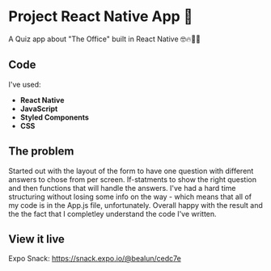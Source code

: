 # Project React Native App 📱

A Quiz app about "The Office" built in React Native 🤓🔥🍻🤳

## Code
I've used:
  * **React Native**
  * **JavaScript**
  * **Styled Components**
  * **CSS**

## The problem

Started out with the layout of the form to have one question with different answers to chose from per screen. If-statments to show the right question and then functions that will handle the answers. I've had a hard time structuring without losing some info on the way - which means that all of my code is in the App.js file, unfortunately. Overall happy with the result and the the fact that I completley understand the code I've written.

## View it live

Expo Snack: https://snack.expo.io/@bealun/cedc7e

